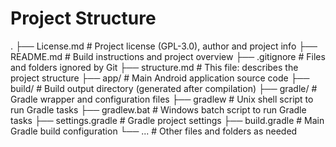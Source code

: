 # Project Structure

.
├── License.md # Project license (GPL-3.0), author and project info
├── README.md # Build instructions and project overview
├── .gitignore # Files and folders ignored by Git
├── structure.md # This file: describes the project structure
├── app/ # Main Android application source code
├── build/ # Build output directory (generated after compilation)
├── gradle/ # Gradle wrapper and configuration files
├── gradlew # Unix shell script to run Gradle tasks
├── gradlew.bat # Windows batch script to run Gradle tasks
├── settings.gradle # Gradle project settings
├── build.gradle # Main Gradle build configuration
└── ... # Other files and folders as needed

